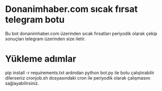 # Donanimhaber.com sıcak fırsat telegram botu
Bu bot donanimhaber.com üzerinden sıcak fırsatları periyodik olarak çekip sonuçları telegram üzerinden size iletir.
# Yükleme adımlar
pip install -r requirements.txt ardından python bot.py ile botu çalıştırabilir dilerseniz cronjob.sh dosyasındaki cron ile periyodik olarak çalışmasını sağlayabilirsiniz.

